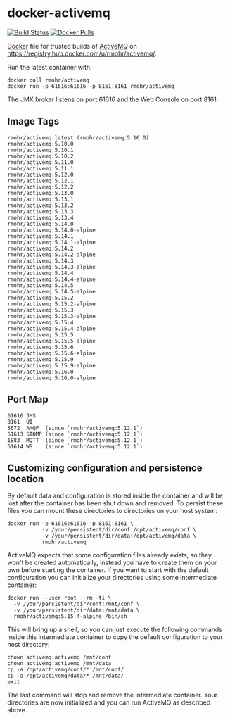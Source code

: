 docker-activemq
===============

[![Build Status](https://travis-ci.org/rmohr/docker-activemq.svg?branch=master)](https://travis-ci.org/rmohr/docker-activemq)
[![Docker Pulls](https://img.shields.io/docker/pulls/rmohr/activemq.svg?maxAge=2592000)](https://hub.docker.com/r/rmohr/activemq/)

[Docker](https://www.docker.io/) file for trusted builds of [ActiveMQ](http://activemq.apache.org/) on https://registry.hub.docker.com/u/rmohr/activemq/.

Run the latest container with:

    docker pull rmohr/activemq
    docker run -p 61616:61616 -p 8161:8161 rmohr/activemq

The JMX broker listens on port 61616 and the Web Console on port 8161.

Image Tags
----------

    rmohr/activemq:latest (rmohr/activemq:5.16.0)
    rmohr/activemq:5.10.0
    rmohr/activemq:5.10.1
    rmohr/activemq:5.10.2
    rmohr/activemq:5.11.0
    rmohr/activemq:5.11.1
    rmohr/activemq:5.12.0
    rmohr/activemq:5.12.1
    rmohr/activemq:5.12.2
    rmohr/activemq:5.13.0
    rmohr/activemq:5.13.1
    rmohr/activemq:5.13.2
    rmohr/activemq:5.13.3
    rmohr/activemq:5.13.4
    rmohr/activemq:5.14.0
    rmohr/activemq:5.14.0-alpine
    rmohr/activemq:5.14.1
    rmohr/activemq:5.14.1-alpine
    rmohr/activemq:5.14.2
    rmohr/activemq:5.14.2-alpine
    rmohr/activemq:5.14.3
    rmohr/activemq:5.14.3-alpine
    rmohr/activemq:5.14.4
    rmohr/activemq:5.14.4-alpine
    rmohr/activemq:5.14.5
    rmohr/activemq:5.14.5-alpine
    rmohr/activemq:5.15.2
    rmohr/activemq:5.15.2-alpine
    rmohr/activemq:5.15.3
    rmohr/activemq:5.15.3-alpine
    rmohr/activemq:5.15.4
    rmohr/activemq:5.15.4-alpine
    rmohr/activemq:5.15.5
    rmohr/activemq:5.15.5-alpine
    rmohr/activemq:5.15.6
    rmohr/activemq:5.15.6-alpine
    rmohr/activemq:5.15.9
    rmohr/activemq:5.15.9-alpine
    rmohr/activemq:5.16.0
    rmohr/activemq:5.16.0-alpine

Port Map
--------

    61616 JMS
    8161  UI
    5672  AMQP  (since `rmohr/activemq:5.12.1`)
    61613 STOMP (since `rmohr/activemq:5.12.1`)
    1883  MQTT  (since `rmohr/activemq:5.12.1`)
    61614 WS    (since `rmohr/activemq:5.12.1`)

Customizing configuration and persistence location
--------------------------------------------------
By default data and configuration is stored inside the container and will be
lost after the container has been shut down and removed. To persist these
files you can mount these directories to directories on your host system:

    docker run -p 61616:61616 -p 8161:8161 \
               -v /your/persistent/dir/conf:/opt/activemq/conf \
               -v /your/persistent/dir/data:/opt/activemq/data \
               rmohr/activemq

ActiveMQ expects that some configuration files already exists, so they won't be
created automatically, instead you have to create them on your own before
starting the container. If you want to start with the default configuration you
can initialize your directories using some intermediate container:

    docker run --user root --rm -ti \
      -v /your/persistent/dir/conf:/mnt/conf \
      -v /your/persistent/dir/data:/mnt/data \
      rmohr/activemq:5.15.4-alpine /bin/sh

This will bring up a shell, so you can just execute the following commands
inside this intermediate container to copy the default configuration to your
host directory:

    chown activemq:activemq /mnt/conf
    chown activemq:activemq /mnt/data
    cp -a /opt/activemq/conf/* /mnt/conf/
    cp -a /opt/activemq/data/* /mnt/data/
    exit

The last command will stop and remove the intermediate container. Your
directories are now initialized and you can run ActiveMQ as described above.

